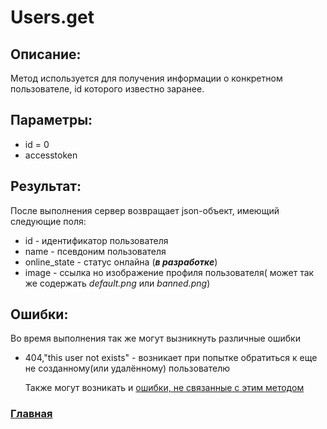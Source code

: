 # Users.get

## Описание:
Метод используется для получения информации о конкретном пользователе, id которого известно заранее.

## Параметры:
* id = 0
* accesstoken

## Результат:
После выполнения сервер возвращает json-объект, имеющий следующие поля:
* id - идентификатор пользователя
* name - псевдоним пользователя
* online_state - статус онлайна (*__в разработке__*)
* image - ссылка но изображение профиля пользователя( может так же содержать *default.png* или *banned.png*)

## Ошибки:
Во время выполнения так же могут вызникнуть различные ошибки
* 404,"this user not exists" - возникает при попытке обратиться к еще не созданному(или удалённому) пользователю

    Также могут возникать и [ошибки, не связанные с этим методом](../errors.md, "Список ошибок")

### [Главная](../docs.md "Главная страница документации")